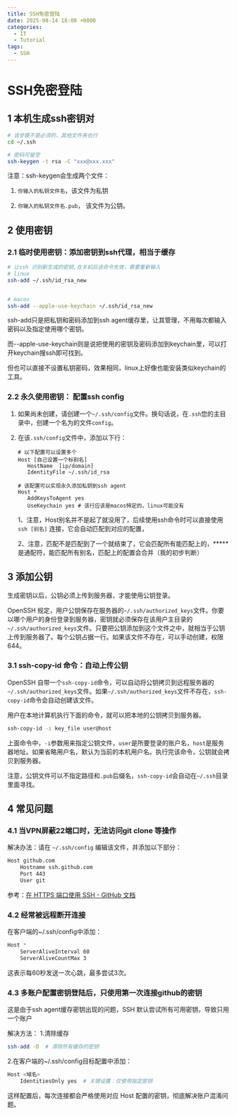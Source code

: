 ```yaml
---
title: SSH免密登陆
date: 2025-08-14 18:08 +0800
categories:
  - IT
  - Tutorial
tags:
  - SSH
---
```


# SSH免密登陆

## 1 本机生成ssh密钥对

```bash
# 该步骤不是必须的，其他文件夹也行
cd ~/.ssh

# 密码可留空
ssh-keygen -t rsa -C "xxx@xxx.xxx"
```

注意：ssh-keygen会生成两个文件：

1. `你输入的私钥文件名`，该文件为私钥   

2. `你输入的私钥文件名.pub`， 该文件为公钥。

## 2 使用密钥

### 2.1 临时使用密钥：添加密钥到ssh代理，相当于缓存

```bash
# 让ssh 识别新生成的密钥,在关机后该命令失效，需要重新输入
# linux
ssh-add ~/.ssh/id_rsa_new


# macos
ssh-add --apple-use-keychain ~/.ssh/id_rsa_new
```

ssh-add只是把私钥和密码添加到ssh agent缓存里，让其管理，不用每次都输入密码以及指定使用哪个密钥。

而--apple-use-keychain则是说把使用的密钥及密码添加到keychain里，可以打开keychain搜ssh即可找到。

但也可以直接不设置私钥密码，效果相同，linux上好像也能安装类似keychain的工具。

### 2.2 永久使用密钥： 配置ssh config

1. 如果尚未创建，请创建一个`~/.ssh/config`文件。换句话说，在`.ssh`您的主目录中，创建一个名为的文件`config`。

2. 在该`.ssh/config`文件中，添加以下行：
   
   ```config
   # 以下配置可以设置多个
   Host [自己设置一个标别名]
      HostName  [ip/domain]
      IdentityFile ~/.ssh/id_rsa
   
   # 该配置可以实现永久添加私钥到ssh agent
   Host *
      AddKeysToAgent yes
      UseKeychain yes # 该行应该是macos特定的，linux可能没有
   ```
   
   1、注意，Host别名并不是起了就没用了，后续使用ssh命令时可以直接使用`ssh [别名]` 连接，它会自动匹配到对应的配置，
   
   2、注意，匹配不是匹配到了一个就结束了，它会匹配所有能匹配上的，***** 是通配符，能匹配所有别名，匹配上的配置会合并（我的初步判断）

## 3 添加公钥

生成密钥以后，公钥必须上传到服务器，才能使用公钥登录。

OpenSSH 规定，用户公钥保存在服务器的`~/.ssh/authorized_keys`文件。你要以哪个用户的身份登录到服务器，密钥就必须保存在该用户主目录的`~/.ssh/authorized_keys`文件。只要把公钥添加到这个文件之中，就相当于公钥上传到服务器了。每个公钥占据一行。如果该文件不存在，可以手动创建，权限644。

### 3.1 ssh-copy-id 命令：自动上传公钥

OpenSSH 自带一个`ssh-copy-id`命令，可以自动将公钥拷贝到远程服务器的`~/.ssh/authorized_keys`文件。如果`~/.ssh/authorized_keys`文件不存在，`ssh-copy-id`命令会自动创建该文件。

用户在本地计算机执行下面的命令，就可以把本地的公钥拷贝到服务器。

```bash
ssh-copy-id -i key_file user@host
```

上面命令中，`-i`参数用来指定公钥文件，`user`是所要登录的账户名，`host`是服务器地址。如果省略用户名，默认为当前的本机用户名。执行完该命令，公钥就会拷贝到服务器。

注意，公钥文件可以不指定路径和`.pub`后缀名，`ssh-copy-id`会自动在`~/.ssh`目录里面寻找。


## 4 常见问题
### 4.1 当VPN屏蔽22端口时，无法访问git clone 等操作

解决办法：请在 `~/.ssh/config` 编辑该文件，并添加以下部分：

```bash
Host github.com
    Hostname ssh.github.com
    Port 443
    User git
```

参考：[在 HTTPS 端口使用 SSH - GitHub 文档](https://docs.github.com/zh/authentication/troubleshooting-ssh/using-ssh-over-the-https-port)

### 4.2 经常被远程断开连接

在客户端的~/.ssh/config中添加：

```bash
Host *
    ServerAliveInterval 60
    ServerAliveCountMax 3
```

这表示每60秒发送一次心跳，最多尝试3次。


### 4.3 多账户配置密钥登陆后，只使用第一次连接github的密钥

这是由于ssh agent缓存密钥出现的问题，SSH 默认尝试所有可用密钥，导致只用一个账户

解决方法：
1.清除缓存
```bash
ssh-add -D  # 清除所有缓存的密钥
```

2.在客户端的~/.ssh/config目标配置中添加：
```bash
Host <域名>
    IdentitiesOnly yes  # 关键设置：仅使用指定密钥
```
这样配置后，每次连接都会严格使用对应 Host 配置的密钥，彻底解决账户混淆问题。
